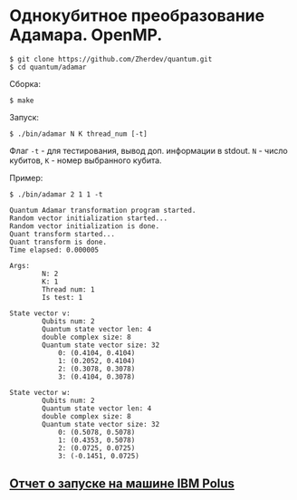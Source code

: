 Однокубитное преобразование Адамара. OpenMP.
============================================

```
$ git clone https://github.com/Zherdev/quantum.git
$ cd quantum/adamar
```

Сборка:
```
$ make
```

Запуск:

```
$ ./bin/adamar N K thread_num [-t]
```

Флаг `-t` - для тестирования, вывод доп. информации в stdout.
`N` - число кубитов, `K` - номер выбранного кубита.

Пример:

```
$ ./bin/adamar 2 1 1 -t
```
```
Quantum Adamar transformation program started.
Random vector initialization started...
Random vector initialization is done.
Quant transform started...
Quant transform is done.
Time elapsed: 0.000005

Args:
        N: 2
        K: 1
        Thread num: 1
        Is test: 1

State vector v:
        Qubits num: 2
        Quantum state vector len: 4
        double complex size: 8
        Quantum state vector size: 32
            0: (0.4104, 0.4104)
            1: (0.2052, 0.4104)
            2: (0.3078, 0.3078)
            3: (0.4104, 0.3078)

State vector w:
        Qubits num: 2
        Quantum state vector len: 4
        double complex size: 8
        Quantum state vector size: 32
            0: (0.5078, 0.5078)
            1: (0.4353, 0.5078)
            2: (0.0725, 0.0725)
            3: (-0.1451, 0.0725)
```

[Отчет о запуске на машине IBM Polus](https://github.com/Zherdev/quantum/blob/master/adamar/omp/report.pdf)
-------
